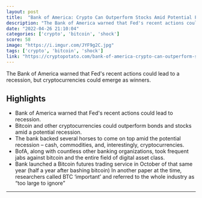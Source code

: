 ```yaml
---
layout: post
title:  "Bank of America: Crypto Can Outperform Stocks Amid Potential Fed-Propelled Recession"
description: "The Bank of America warned that Fed's recent actions could lead to a recession, but cryptocurrencies could emerge as winners."
date: "2022-04-26 21:10:04"
categories: ['crypto', 'bitcoin', 'shock']
score: 58
image: "https://i.imgur.com/JYF9g2C.jpg"
tags: ['crypto', 'bitcoin', 'shock']
link: "https://cryptopotato.com/bank-of-america-crypto-can-outperform-stocks-amid-potential-fed-propelled-recession/"
---
```


The Bank of America warned that Fed's recent actions could lead to a recession, but cryptocurrencies could emerge as winners.

## Highlights

- Bank of America warned that Fed's recent actions could lead to recession.
- Bitcoin and other cryptocurrencies could outperform bonds and stocks amid a potential recession.
- The bank backed several horses to come on top amid the potential recession – cash, commodities, and, interestingly, cryptocurrencies.
- BofA, along with countless other banking organizations, took frequent jabs against bitcoin and the entire field of digital asset class.
- Bank launched a Bitcoin futures trading service in October of that same year (half a year after bashing bitcoin) In another paper at the time, researchers called BTC ‘important’ and referred to the whole industry as “too large to ignore”

---
